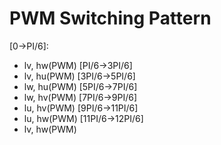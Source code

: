 # PWM Switching Pattern
[0->PI/6]:
* lv, hw(PWM)
[PI/6->3PI/6]
* lv, hu(PWM)
[3PI/6->5PI/6]
* lw, hu(PWM)
[5PI/6->7PI/6]
* lw, hv(PWM)
[7PI/6->9PI/6]
* lu, hv(PWM)
[9PI/6->11PI/6]
* lu, hw(PWM)
[11PI/6->12PI/6]
* lv, hw(PWM)

